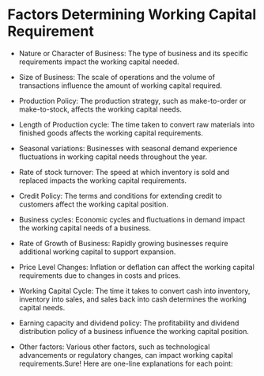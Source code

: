 # Factors Determining Working Capital Requirement

- Nature or Character of Business: The type of business and its specific requirements impact the working capital needed.

- Size of Business: The scale of operations and the volume of transactions influence the amount of working capital required.

- Production Policy: The production strategy, such as make-to-order or make-to-stock, affects the working capital needs.

- Length of Production cycle: The time taken to convert raw materials into finished goods affects the working capital requirements.

- Seasonal variations: Businesses with seasonal demand experience fluctuations in working capital needs throughout the year.

- Rate of stock turnover: The speed at which inventory is sold and replaced impacts the working capital requirements.

- Credit Policy: The terms and conditions for extending credit to customers affect the working capital position.

- Business cycles: Economic cycles and fluctuations in demand impact the working capital needs of a business.

- Rate of Growth of Business: Rapidly growing businesses require additional working capital to support expansion.

- Price Level Changes: Inflation or deflation can affect the working capital requirements due to changes in costs and prices.

- Working Capital Cycle: The time it takes to convert cash into inventory, inventory into sales, and sales back into cash determines the working capital needs.

- Earning capacity and dividend policy: The profitability and dividend distribution policy of a business influence the working capital position.

- Other factors: Various other factors, such as technological advancements or regulatory changes, can impact working capital requirements.Sure! Here are one-line explanations for each point:
